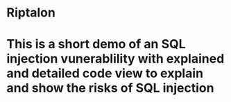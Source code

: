 # Riptalon

# This is a short demo of an SQL injection vunerablility with explained and detailed code view to explain and show the risks of SQL injection
